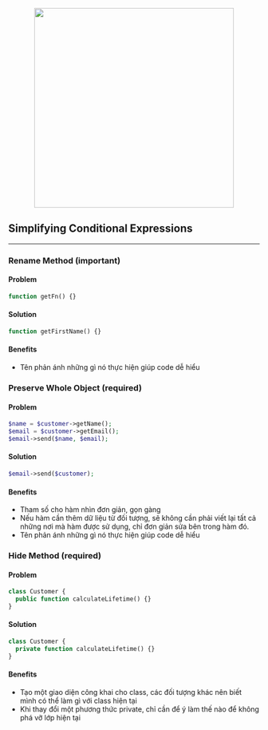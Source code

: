 <p align="center">
<img src="https://camo.githubusercontent.com/1aa36dda4e9827443f9f6d5e80ef93472f81a3ff8044bedc7b27952bd0e58f0f/687474703a2f2f692e696d6775722e636f6d2f494d544e3563792e706e67" width="400">
</p>

## Simplifying Conditional Expressions

---

### Rename Method (important)

#### Problem

```php
function getFn() {}
```

#### Solution

```php
function getFirstName() {}
```

#### Benefits

- Tên phản ánh những gì nó thực hiện giúp code dễ hiểu

### Preserve Whole Object (required)

#### Problem

```php
$name = $customer->getName();
$email = $customer->getEmail();
$email->send($name, $email);
```

#### Solution

```php
$email->send($customer);
```

#### Benefits

- Tham số cho hàm nhìn đơn giản, gọn gàng
- Nếu hàm cần thêm dữ liệu từ đối tượng, sẽ không cần phải viết lại tất cả những nơi mà hàm được sử dụng,
chỉ đơn giản sửa bên trong hàm đó.
- Tên phản ánh những gì nó thực hiện giúp code dễ hiểu

### Hide Method (required)

#### Problem

```php
class Customer {
  public function calculateLifetime() {}
}
```

#### Solution

```php
class Customer {
  private function calculateLifetime() {}
}
```

#### Benefits

- Tạo một giao diện công khai cho class, các đối tượng khác nên biết mình có thể làm gì với class hiện tại 
- Khi thay đổi một phương thức private, chỉ cần để ý làm thế nào để không phá vỡ lớp hiện tại
